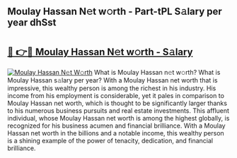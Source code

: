 ## Moulay Hassan N𝚎t w𝚘rth - Part-tPL S𝚊lary per year dhSst

# <h2><a href="http://gc2wa9.nevu.top/?p=Moulay+Hassan">🔗 👉🔴 Moulay Hassan N𝚎t w𝚘rth - S𝚊lary</a></h2>

[![Moulay Hassan N𝚎t W𝚘rth](https://i.imgur.com/Oavwk0R.jpeg)](http://gc2wa9.nevu.top/?p=Moulay+Hassan)
What is Moulay Hassan n𝚎t w𝚘rth? What is Moulay Hassan s𝚊lary per year?
With a Moulay Hassan net worth that is impressive, this wealthy person is among the richest in his industry. His income from his employment is considerable, yet it pales in comparison to Moulay Hassan net worth, which is thought to be significantly larger thanks to his numerous business pursuits and real estate investments. This affluent individual, whose Moulay Hassan net worth is among the highest globally, is recognized for his business acumen and financial brilliance. With a Moulay Hassan net worth in the billions and a notable income, this wealthy person is a shining example of the power of tenacity, dedication, and financial brilliance.
